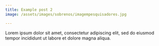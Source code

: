 ```yaml
---
title: Example post 2
image: /assets/images/sobrenos/imagempesquisadores.jpg

---
```


Lorem ipsum dolor sit amet, consectetur adipiscing elit, sed do eiusmod tempor incididunt ut labore et dolore magna aliqua.
